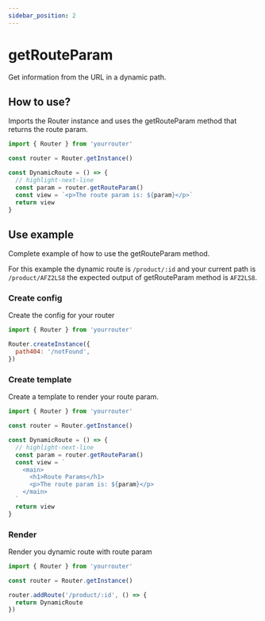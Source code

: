 ```yaml
---
sidebar_position: 2
---
```

# getRouteParam
Get information from the URL in a dynamic path.

## How to use?
Imports the Router instance and uses the getRouteParam method that returns the route param.

```js title="src/index.js"
import { Router } from 'yourrouter'

const router = Router.getInstance()

const DynamicRoute = () => {
  // highlight-next-line
  const param = router.getRouteParam()
  const view = `<p>The route param is: ${param}</p>`
  return view
}
```

## Use example
Complete example of how to use the getRouteParam method.

For this example the dynamic route is `/product/:id` and your current path is `/product/AFZ2LS8` the expected output of getRouteParam method is `AFZ2LS8`.

### Create config
Create the config for your router

```js title="src/index.js"
import { Router } from 'yourrouter'

Router.createInstance({
  path404: '/notFound',
})
```

### Create template
Create a template to render your route param.

```js title="src/index.js"
import { Router } from 'yourrouter'

const router = Router.getInstance()

const DynamicRoute = () => {
  // highlight-next-line
  const param = router.getRouteParam()
  const view = `
    <main>
      <h1>Route Params</h1>
      <p>The route param is: ${param}</p>
    </main>
  `
  return view
}
```

### Render
Render you dynamic route with route param

```js title="src/index.js"
import { Router } from 'yourrouter'

const router = Router.getInstance()

router.addRoute('/product/:id', () => {
  return DynamicRoute
})
```